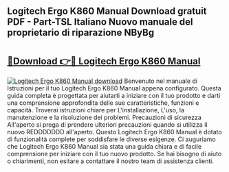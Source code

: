 ## Logitech Ergo K860 Manual Download gratuit PDF - Part-TSL Italiano Nuovo manuale del proprietario di riparazione NByBg

# <h2><a href="http://dfgylk.blite.top/?on=Logitech+Ergo+K860+Manual">🔗Download 👉🔴 Logitech Ergo K860 Manual</a></h2>

[![Logitech Ergo K860 Manual download](https://i.imgur.com/lujVjoI.png)](http://dfgylk.blite.top/?on=Logitech+Ergo+K860+Manual)
Benvenuto nel manuale di Istruzioni per il tuo Logitech Ergo K860 Manual appena configurato. Questa guida completa è progettata per aiutarti a iniziare con il tuo prodotto e darti una comprensione approfondita delle sue caratteristiche, funzioni e capacità. Troverai istruzioni chiare per L'installazione, L'uso, la manutenzione e la risoluzione dei problemi. Precauzioni di sicurezza All'aperto si prega di prendere ulteriori precauzioni quando si utilizza il nuovo REDDDDDDD all'aperto. Questo Logitech Ergo K860 Manual è dotato di funzionalità complete per soddisfare le diverse esigenze. Ci auguriamo che Logitech Ergo K860 Manual sia stata una guida chiara e di facile comprensione per iniziare con il tuo nuovo prodotto. Se hai bisogno di aiuto o chiarimenti, non esitare a contattare il nostro team di assistenza clienti.
